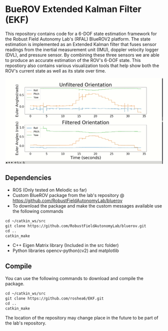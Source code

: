 # BueROV Extended Kalman Filter (EKF)

This repository contains code for a 6-DOF state estimation framework for the Robust Field Autonomy Lab's (RFAL) BlueROV2 platform. The state estimation is implemented as an Extended Kalman filter that fuses sensor readings from the inertial measurement unit (IMU), doppler velocity logger (DVL), and pressure sensor. By combining these three sensors we are able to produce an accurate estimation of the ROV's 6-DOF state. This repostiory also contains various visualization tools that help show both the ROV's current state as well as its state over time. 

<p align='center'>
    <img src="/media/orientation_comparison.gif" alt="orientation_example" width="800"/>
</p>


## Dependencies

- ROS (Only tested on Melodic so far)
- Custom BlueROV package from the lab's repository @ https://github.com/RobustFieldAutonomyLab/bluerov
- To download the package and make the custom messages available use the following commands
```
cd ~/catkin_ws/src
git clone https://github.com/RobustFieldAutonomyLab/bluerov.git
cd ..
catkin_make
```
- C++ Eigen Matrix library (Included in the src folder)
- Python libraries opencv-python(cv2) and matplotlib


## Compile

You can use the following commands to download and compile the package.

```
cd ~/catkin_ws/src
git clone https://github.com/roshea6/EKF.git
cd ..
catkin_make
```

The location of the repository may change place in the future to be part of the lab's repository.

